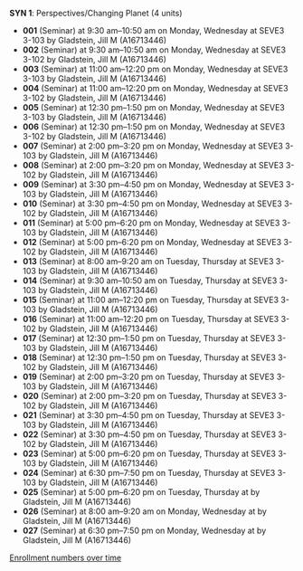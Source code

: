 **SYN 1**: Perspectives/Changing Planet (4 units)

- **001** (Seminar) at 9:30 am–10:50 am on Monday, Wednesday at SEVE3 3-103 by Gladstein, Jill M (A16713446)
- **002** (Seminar) at 9:30 am–10:50 am on Monday, Wednesday at SEVE3 3-102 by Gladstein, Jill M (A16713446)
- **003** (Seminar) at 11:00 am–12:20 pm on Monday, Wednesday at SEVE3 3-103 by Gladstein, Jill M (A16713446)
- **004** (Seminar) at 11:00 am–12:20 pm on Monday, Wednesday at SEVE3 3-102 by Gladstein, Jill M (A16713446)
- **005** (Seminar) at 12:30 pm–1:50 pm on Monday, Wednesday at SEVE3 3-103 by Gladstein, Jill M (A16713446)
- **006** (Seminar) at 12:30 pm–1:50 pm on Monday, Wednesday at SEVE3 3-102 by Gladstein, Jill M (A16713446)
- **007** (Seminar) at 2:00 pm–3:20 pm on Monday, Wednesday at SEVE3 3-103 by Gladstein, Jill M (A16713446)
- **008** (Seminar) at 2:00 pm–3:20 pm on Monday, Wednesday at SEVE3 3-102 by Gladstein, Jill M (A16713446)
- **009** (Seminar) at 3:30 pm–4:50 pm on Monday, Wednesday at SEVE3 3-103 by Gladstein, Jill M (A16713446)
- **010** (Seminar) at 3:30 pm–4:50 pm on Monday, Wednesday at SEVE3 3-102 by Gladstein, Jill M (A16713446)
- **011** (Seminar) at 5:00 pm–6:20 pm on Monday, Wednesday at SEVE3 3-103 by Gladstein, Jill M (A16713446)
- **012** (Seminar) at 5:00 pm–6:20 pm on Monday, Wednesday at SEVE3 3-102 by Gladstein, Jill M (A16713446)
- **013** (Seminar) at 8:00 am–9:20 am on Tuesday, Thursday at SEVE3 3-103 by Gladstein, Jill M (A16713446)
- **014** (Seminar) at 9:30 am–10:50 am on Tuesday, Thursday at SEVE3 3-103 by Gladstein, Jill M (A16713446)
- **015** (Seminar) at 11:00 am–12:20 pm on Tuesday, Thursday at SEVE3 3-103 by Gladstein, Jill M (A16713446)
- **016** (Seminar) at 11:00 am–12:20 pm on Tuesday, Thursday at SEVE3 3-102 by Gladstein, Jill M (A16713446)
- **017** (Seminar) at 12:30 pm–1:50 pm on Tuesday, Thursday at SEVE3 3-103 by Gladstein, Jill M (A16713446)
- **018** (Seminar) at 12:30 pm–1:50 pm on Tuesday, Thursday at SEVE3 3-102 by Gladstein, Jill M (A16713446)
- **019** (Seminar) at 2:00 pm–3:20 pm on Tuesday, Thursday at SEVE3 3-103 by Gladstein, Jill M (A16713446)
- **020** (Seminar) at 2:00 pm–3:20 pm on Tuesday, Thursday at SEVE3 3-102 by Gladstein, Jill M (A16713446)
- **021** (Seminar) at 3:30 pm–4:50 pm on Tuesday, Thursday at SEVE3 3-103 by Gladstein, Jill M (A16713446)
- **022** (Seminar) at 3:30 pm–4:50 pm on Tuesday, Thursday at SEVE3 3-102 by Gladstein, Jill M (A16713446)
- **023** (Seminar) at 5:00 pm–6:20 pm on Tuesday, Thursday at SEVE3 3-103 by Gladstein, Jill M (A16713446)
- **024** (Seminar) at 6:30 pm–7:50 pm on Tuesday, Thursday at SEVE3 3-103 by Gladstein, Jill M (A16713446)
- **025** (Seminar) at 5:00 pm–6:20 pm on Tuesday, Thursday at   by Gladstein, Jill M (A16713446)
- **026** (Seminar) at 8:00 am–9:20 am on Monday, Wednesday at   by Gladstein, Jill M (A16713446)
- **027** (Seminar) at 6:30 pm–7:50 pm on Monday, Wednesday at   by Gladstein, Jill M (A16713446)

[Enrollment numbers over time](./SYN1.tsv)

